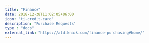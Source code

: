 ```yaml
---
title: "Finance"
date: 2018-12-28T11:02:05+06:00
icon: "ti-credit-card"
description: "Purchase Requests"
type : "docs"
external_link: "https://atd.knack.com/finance-purchasing#home/"
---
```

